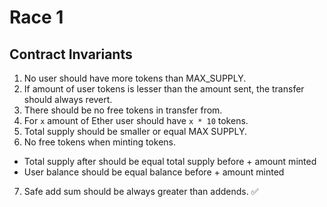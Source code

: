 # Race 1

## Contract Invariants

1. No user should have more tokens than MAX_SUPPLY.
2. If amount of user tokens is lesser than the amount sent, the transfer should always revert.
3. There should be no free tokens in transfer from.
4. For `x` amount of Ether user should have `x * 10` tokens.
5. Total supply should be smaller or equal MAX SUPPLY.
6. No free tokens when minting tokens.

- Total supply after should be equal total supply before + amount minted
- User balance should be equal balance before + amount minted

7. Safe add sum should be always greater than addends. ✅
